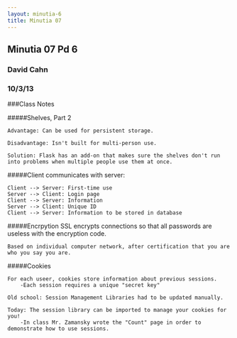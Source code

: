 ```yaml
---
layout: minutia-6
title: Minutia 07
---
```


## Minutia 07 Pd 6
### David Cahn
### 10/3/13

###Class Notes

#####Shelves, Part 2

	Advantage: Can be used for persistent storage.

	Disadvantage: Isn't built for multi-person use. 

	Solution: Flask has an add-on that makes sure the shelves don't run into problems when multiple people use them at once. 

#####Client communicates with server:

	Client --> Server: First-time use	
	Server --> Client: Login page	
	Client --> Server: Information	
	Server --> Client: Unique ID
	Client --> Server: Information to be stored in database
	
#####Encrpytion
	SSL encrypts connections so that all passwords are useless with the encryption code. 
	
	Based on individual computer network, after certification that you are who you say you are.
	
#####Cookies

	For each useer, cookies store information about previous sessions. 	
		-Each session requires a unique "secret key"
	
	Old school: Session Management Libraries had to be updated manually.
	
	Today: The session library can be imported to manage your cookies for you!
		-In class Mr. Zamansky wrote the "Count" page in order to demonstrate how to use sessions.

